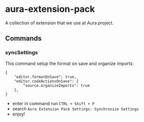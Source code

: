 # aura-extension-pack

A collection of extension that we use at Aura project.

## Commands

### syncSettings

This command setup the format on save and organize imports:

```
{
    "editor.formatOnSave": true,
    "editor.codeActionsOnSave": {
        "source.organizeImports": true
    },
}
```

- enter in command run `CTRL + Shift + P`
- search `Aura Extension Pack Settings: Synchronize Settings`
- enjoy!